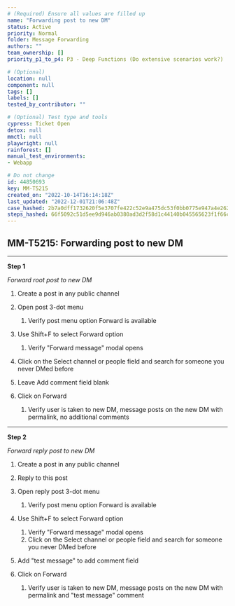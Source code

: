```yaml
---
# (Required) Ensure all values are filled up
name: "Forwarding post to new DM"
status: Active
priority: Normal
folder: Message Forwarding
authors: ""
team_ownership: []
priority_p1_to_p4: P3 - Deep Functions (Do extensive scenarios work?)

# (Optional)
location: null
component: null
tags: []
labels: []
tested_by_contributor: ""

# (Optional) Test type and tools
cypress: Ticket Open
detox: null
mmctl: null
playwright: null
rainforest: []
manual_test_environments: 
- Webapp

# Do not change
id: 44850693
key: MM-T5215
created_on: "2022-10-14T16:14:18Z"
last_updated: "2022-12-01T21:06:48Z"
case_hashed: 2b7a0dff1732620f5e3707fe422c52e9a475dc53f0bb0775e947a4e26299d630fce90313d8cef469b37e3839cead1bdf
steps_hashed: 66f5092c51d5ee9d946ab0380ad3d2f58d1c44140b045565623f1f66c930928858021dddc985684deebcf7ed3d4bdd0a
---
```


<!-- (Auto-generated) Based on frontmatter's "key" and "name" -->

## MM-T5215: Forwarding post to new DM

---

**Step 1**

_Forward root post to new DM_

1. Create a post in any public channel

2. Open post 3-dot menu

   1. Verify post menu option Forward is available

3. Use Shift+F to select Forward option

   1. Verify "Forward message" modal opens

4. Click on the Select channel or people field and search for someone you never DMed before

5. Leave Add comment field blank

6. Click on Forward

   1. Verify user is taken to new DM, message posts on the new DM with permalink, no additional comments

---

**Step 2**

_Forward reply post to new DM_

1. Create a post in any public channel

2. Reply to this post

3. Open reply post 3-dot menu

   1. Verify post menu option Forward is available

4. Use Shift+F to select Forward option

   1. Verify "Forward message" modal opens
   2. Click on the Select channel or people field and search for someone you never DMed before

5. Add "test message" to add comment field 

6. Click on Forward

   1. Verify user is taken to new DM, message posts on the new DM with permalink and "test message" comment
